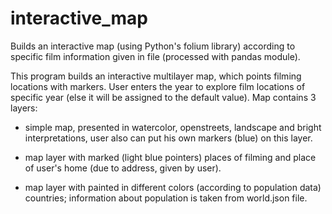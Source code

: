 # interactive_map
Builds an interactive map (using Python's folium library) according to specific film information given in file (processed with pandas module).

This program builds an interactive multilayer map, which points filming
locations with markers. User enters the year to explore film locations of
specific year (else it will be assigned to the default value). Map contains
3 layers:

*  simple map, presented in watercolor, openstreets, landscape and bright interpretations, user
also can put his own markers (blue) on this layer.

*  map layer with marked (light blue pointers) places of filming and place
of user's home (due to address, given by user).

*  map layer with painted in different colors (according to population
data) countries; information about population is taken from world.json file.
